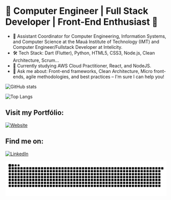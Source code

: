 # 🚀 Computer Engineer | Full Stack Developer | Front-End Enthusiast 🎨

- 💼 Assistant Coordinator for Computer Engineering, Information Systems, and Computer Science at the Mauá Institute of Technology (IMT) and Computer Engineer/Fullstack Developer at Intelicity.
- 🛠️ Tech Stack: Dart (Flutter), Python, HTML5, CSS3, Node.js, Clean Architecture, Scrum...
- 🌱 Currently studying AWS Cloud Practitioner, React, and NodeJS.
- 💬 Ask me about: Front-end frameworks, Clean Architecture, Micro front-ends, agile methodologies, and best practices – I'm sure I can help you!

![GitHub stats](https://github-readme-stats.vercel.app/api?username=GabrielGodoy01&show_icons=true&theme=dracula)

![Top Langs](https://github-readme-stats.vercel.app/api/top-langs/?username=GabrielGodoy01&layout=compact&langs_count=32&theme=dracula)

## Visit my **Portfólio**:
[![Website](https://img.shields.io/badge/website-000000?style=for-the-badge&logo=About.me&logoColor=white)](https://gabrielgodoy01.github.io/)

## Find me on:
[![LinkedIn](https://img.shields.io/badge/linkedin-%230077B5.svg?style=for-the-badge&logo=linkedin&logoColor=white)](https://www.linkedin.com/in/gabrielgbraz/)

![Snake animation](https://github.com/GabrielGodoy01/GabrielGodoy01/blob/output/github-contribution-grid-snake.svg)

<!--
**GabrielGodoy01/GabrielGodoy01** is a ✨ _special_ ✨ repository because its `README.md` (this file) appears on your GitHub profile.

Here are some ideas to get you started:

- 🔭 I’m currently working on ...
- 🌱 I’m currently learning ...
- 👯 I’m looking to collaborate on ...
- 🤔 I’m looking for help with ...
- 💬 Ask me about ...
- 📫 How to reach me: ...
- 😄 Pronouns: ...
- ⚡ Fun fact: ...
-->

